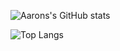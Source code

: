![Aarons's GitHub stats](https://github-readme-stats.vercel.app/api?username=Aaron-Ochieng&theme=dark&show_icons=true)

![Top Langs](https://github-readme-stats.vercel.app/api/top-langs/?username=Aaron-Ochieng&layout=donut-vertical)

